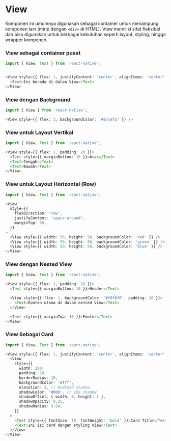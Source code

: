 # View

Komponen ini umumnya digunakan sebagai container untuk menampung komponen lain (mirip dengan `<div>` di HTML). View memiliki sifat fleksibel dan bisa digunakan untuk berbagai kebutuhan seperti layout, styling, hingga wrapper komponen.

### View sebagai container pusat
```ts
import { View, Text } from 'react-native';


<View style={{ flex: 1, justifyContent: 'center', alignItems: 'center' }}>
  <Text>Ini berada di dalam View</Text>
</View>

```

### View dengan Background
```ts
import { View } from 'react-native';

<View style={{ flex: 1, backgroundColor: '#87cefa' }} />
```

### View untuk Layout Vertikal
```ts
import { View, Text } from 'react-native';

<View style={{ flex: 1, padding: 20 }}>
  <Text style={{ marginBottom: 10 }}>Atas</Text>
  <Text>Tengah</Text>
  <Text>Bawah</Text>
</View>
```

### View untuk Layout Horizontal (Row)
```ts
import { View, Text } from 'react-native';

<View
  style={{
    flexDirection: 'row',
    justifyContent: 'space-around',
    marginTop: 50,
  }}
>
  <View style={{ width: 50, height: 50, backgroundColor: 'red' }} />
  <View style={{ width: 50, height: 50, backgroundColor: 'green' }} />
  <View style={{ width: 50, height: 50, backgroundColor: 'blue' }} />
</View>
```


### View dengan Nested View
```ts
import { View, Text } from 'react-native';

<View style={{ flex: 1, padding: 20 }}>
  <Text style={{ marginBottom: 10 }}>Header</Text>

  <View style={{ flex: 1, backgroundColor: '#f0f0f0', padding: 10 }}>
    <Text>Konten utama di dalam nested View</Text>
  </View>

  <Text style={{ marginTop: 10 }}>Footer</Text>
</View>
```

### View Sebagai Card
```ts
import { View, Text } from 'react-native';

<View style={{ flex: 1, justifyContent: 'center', alignItems: 'center' }}>
  <View
    style={{
      width: 200,
      padding: 20,
      borderRadius: 10,
      backgroundColor: '#fff',
      elevation: 3, // Android shadow
      shadowColor: '#000', // iOS shadow
      shadowOffset: { width: 0, height: 2 },
      shadowOpacity: 0.25,
      shadowRadius: 3.84,
    }}
  >
    <Text style={{ fontSize: 18, fontWeight: 'bold' }}>Card Title</Text>
    <Text>Ini isi card dengan styling View</Text>
  </View>
</View>
```